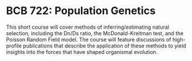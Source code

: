 # BCB 722: Population Genetics

This short course will cover methods of inferring/estimating natural selection, including the Dn/Ds ratio, the McDonald-Kreitman test, and the Poisson Random Field model. The course will feature discussions of high-profile publications that describe the application of these methods to yield insights into the forces that have shaped organismal evolution.